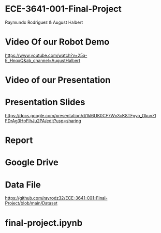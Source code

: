 # ECE-3641-001-Final-Project
Raymundo Rodriguez & August Halbert

# Video Of our Robot Demo
https://www.youtube.com/watch?v=25a-E_HnqxQ&ab_channel=AugustHalbert

# Video of our Presentation


# Presentation Slides
https://docs.google.com/presentation/d/1kl6UK0CF7Wv3cK8TFpyo_OkuvZlFDrAg3HpFIhJu2PA/edit?usp=sharing

# Report


# Google Drive


# Data File
https://github.com/rayrodz32/ECE-3641-001-Final-Project/blob/main/Dataset

# final-project.ipynb
